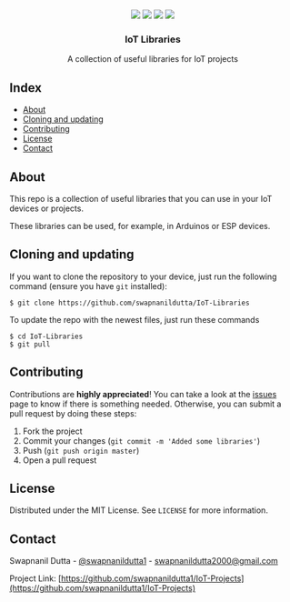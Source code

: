 <br />
<p align="center">
  <a href="https://hits.dwyl.com/swapnanildutta/IoT-Libraries"><img src="http://hits.dwyl.com/swapnanildutta/IoT-Libraries.svg"></a>
  <a href="https://github.com/swapnanildutta/IoT-Libraries"><img src="https://img.shields.io/github/forks/swapnanildutta/IoT-Libraries.svg?style=flat-square"></a>
  <a href="https://github.com/swapnanildutta/IoT-Libraries/LICENSE"><img src="https://img.shields.io/github/license/swapnanildutta/IoT-Libraries?style=flat-square"></a>
  <a href="http://makeapullrequest.com"><img src="https://img.shields.io/badge/PRs-welcome-brightgreen.svg?style=flat-square"></a>
  <h3 align="center">IoT Libraries</h3>
  <p align="center">
    A collection of useful libraries for IoT projects
  </p>
</p>

## Index

* [About](#about)
* [Cloning and updating](#cloning-and-updating)
* [Contributing](#contributing)
* [License](#license)
* [Contact](#contact)

## About

This repo is a collection of useful libraries that you can use in your IoT devices or projects.

These libraries can be used, for example, in Arduinos or ESP devices.

## Cloning and updating

If you want to clone the repository to your device, just run the following command (ensure you have `git` installed):
```
$ git clone https://github.com/swapnanildutta/IoT-Libraries
```

To update the repo with the newest files, just run these commands
```
$ cd IoT-Libraries
$ git pull
```

## Contributing

Contributions are **highly appreciated**! You can take a look at the [issues](https://github.com/swapnanildutta/IoT-Projects/issues) page to know if there is something needed.
Otherwise, you can submit a pull request by doing these steps:

1. Fork the project
3. Commit your changes (`git commit -m 'Added some libraries'`)
4. Push (`git push origin master`)
5. Open a pull request

## License

Distributed under the MIT License. See `LICENSE` for more information.

## Contact

Swapnanil Dutta - [@swapnanildutta1](https://twitter.com/swapnanildutta1) - swapnanildutta2000@gmail.com

Project Link: [https://github.com/swapnanildutta1/IoT-Projects](https://github.com/swapnanildutta1/IoT-Projects)
